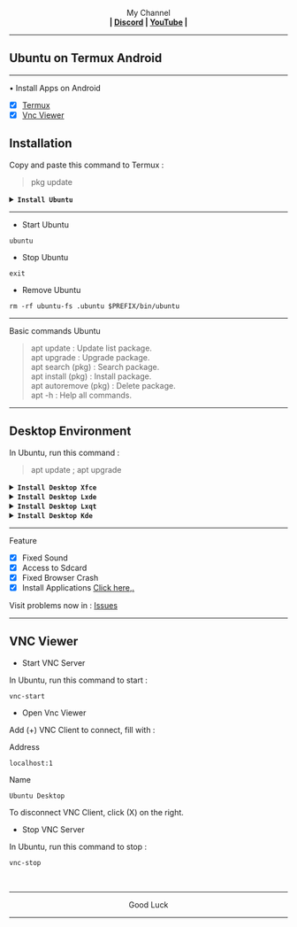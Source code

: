 
<p align="center">My Channel</br><b>
| <a href="https://discord.gg/GCehyym">Discord</a> | <a href="https://youtube.com/channel/UC3sLb7eZCu72iv3G1yUhUHQ">YouTube</a> |</b></p>

---
## Ubuntu on Termux Android

---
• Install Apps on Android
- [x] [Termux](https://play.google.com/store/apps/details?id=com.termux)
- [x] [Vnc Viewer](https://play.google.com/store/apps/details?id=com.realvnc.viewer.android)

## Installation

Copy and paste this command to Termux :
> pkg update

<details></br>
<summary><b><code>Install Ubuntu</code></b></summary>

* Ubuntu 24.10 (Pre-release)
```
pkg install wget -y ; wget https://raw.githubusercontent.com/wahasa/Ubuntu/main/Install/ubuntu24.10.sh ; chmod +x ubuntu24.10.sh ; ./ubuntu24.10.sh
```

* Ubuntu 24.04 (Noble Numbat)
```
pkg install wget -y ; wget https://raw.githubusercontent.com/wahasa/Ubuntu/main/Install/ubuntu24.04.sh ; chmod +x ubuntu24.04.sh ; ./ubuntu24.04.sh
```

* List Ubuntu | [Click Hare >](https://github.com/wahasa/Ubuntu/tree/main/Install)
</details>

---
* Start Ubuntu
```
ubuntu
```

* Stop Ubuntu
```
exit
```

* Remove Ubuntu
```
rm -rf ubuntu-fs .ubuntu $PREFIX/bin/ubuntu
```

---
Basic commands Ubuntu
> apt update : Update list package.</br>
> apt upgrade : Upgrade package.</br>
> apt search (pkg) : Search package.</br>
> apt install (pkg) : Install package.</br>
> apt autoremove (pkg) : Delete package.</br>
> apt -h : Help all commands.

---
## Desktop Environment

In Ubuntu, run this command :
> apt update ; apt upgrade

<details></br>
<summary><b><code>Install Desktop Xfce</code></b></summary>
<p align="center"><img src="https://raw.githubusercontent.com/wahasa/Ubuntu/main/Images/xfce.jpg"</p>

```
apt install wget -y ; wget https://raw.githubusercontent.com/wahasa/Ubuntu/main/Desktop/de-xfce.sh ; chmod +x de-xfce.sh ; ./de-xfce.sh
```
</details>

<details></br>
<summary><b><code>Install Desktop Lxde</code></b></summary>
<p align="center"><img src="https://raw.githubusercontent.com/wahasa/Ubuntu/main/Images/lxde.jpg"</p>

```
apt install wget -y ; wget https://raw.githubusercontent.com/wahasa/Ubuntu/main/Desktop/de-lxde.sh ; chmod +x de-lxde.sh ; ./de-lxde.sh
```
</details>

<details></br>
<summary><b><code>Install Desktop Lxqt</code></b></summary>
<p align="center"><img src="https://raw.githubusercontent.com/wahasa/Ubuntu/main/Images/lxqt.jpg"</p>

```
apt install wget -y ; wget https://raw.githubusercontent.com/wahasa/Ubuntu/main/Desktop/de-lxqt.sh ; chmod +x de-lxqt.sh ; ./de-lxqt.sh
```
</details>

<details></br>
<summary><b><code>Install Desktop Kde</code></b></summary>
<p align="center"><img src="https://raw.githubusercontent.com/wahasa/Ubuntu/main/Images/kde.jpg"</p>

```
apt install wget -y ; wget https://raw.githubusercontent.com/wahasa/Ubuntu/main/Desktop/de-kde.sh ; chmod +x de-kde.sh ; ./de-kde.sh
```
</details>

---
Feature
- [x] Fixed Sound
- [x] Access to Sdcard
- [x] Fixed Browser Crash
- [x] Install Applications [Click here,.](https://github.com/wahasa/Ubuntu/tree/main/Apps)

Visit problems now in : [Issues](https://github.com/wahasa/Ubuntu/issues)

---
## VNC Viewer

* Start VNC Server

In Ubuntu, run this command to start :
```
vnc-start
```

* Open Vnc Viewer

Add (+) VNC Client to connect, fill with :

Address
```
localhost:1
```

Name
```
Ubuntu Desktop
```

To disconnect VNC Client, click (X) on the right.

* Stop VNC Server

In Ubuntu, run this command to stop :
```
vnc-stop
```
</br>

---
<p align="center">Good Luck</p>

---
